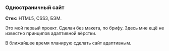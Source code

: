 ### Одностраничный сайт

**Стек:** HTML5, CSS3, БЭМ.

Это мой первый проект. Сделан без макета, по брифу. Здесь мне ещё не известно принципов адаптивной вёрстки.

В ближайшее время планирую сделать сайт адаптивным.
